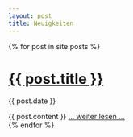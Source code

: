 ```yaml
---
layout: post
title: Neuigkeiten
---
```


  {% for post in site.posts %}
    <h1><a href="{{ post.url }}">{{ post.title }}</a></h1>
    <p class="author">
      <span class="date">{{ post.date }}</span>
    </p>
    <div class="content">
      {{ post.content }} <a href="{{ post.url }}">... weiter lesen ...</a>
    </div>
  {% endfor %}

